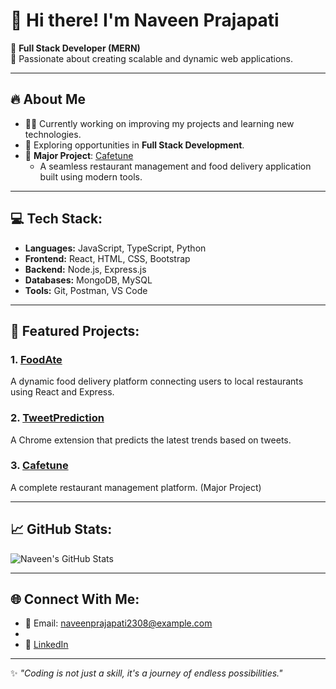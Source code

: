 # 👋 Hi there! I'm Naveen Prajapati

🚀 **Full Stack Developer (MERN)**  
🌟 Passionate about creating scalable and dynamic web applications.

---

## 🔥 About Me
- 👨‍💻 Currently working on improving my projects and learning new technologies.
- 💼 Exploring opportunities in **Full Stack Development**.
- 🎯 **Major Project**: [Cafetune](https://github.com/naveenprajapati2308/Cafetune)  
  - A seamless restaurant management and food delivery application built using modern tools.

---

## 💻 Tech Stack:
- **Languages:** JavaScript, TypeScript, Python
- **Frontend:** React, HTML, CSS, Bootstrap
- **Backend:** Node.js, Express.js
- **Databases:** MongoDB, MySQL
- **Tools:** Git, Postman, VS Code

---

## 🌟 Featured Projects:
### 1. [FoodAte](https://github.com/naveenprajapati2308/FoodAte)
A dynamic food delivery platform connecting users to local restaurants using React and Express.

### 2. [TweetPrediction](https://github.com/naveenprajapati2308/TweetPrediction)
A Chrome extension that predicts the latest trends based on tweets.

### 3. [Cafetune](https://github.com/naveenprajapati2308/Cafetune)
A complete restaurant management platform. (Major Project)

---

## 📈 GitHub Stats:
![Naveen's GitHub Stats](https://github-readme-stats.vercel.app/api?username=naveenprajapati2308&show_icons=true&theme=radical)

---

## 🌐 Connect With Me:
- 📧 Email: naveenprajapati2308@example.com
- 
- 💼 [LinkedIn](https://linkedin.com/in/naveenprajapati2308)

---

✨ *"Coding is not just a skill, it's a journey of endless possibilities."*  
